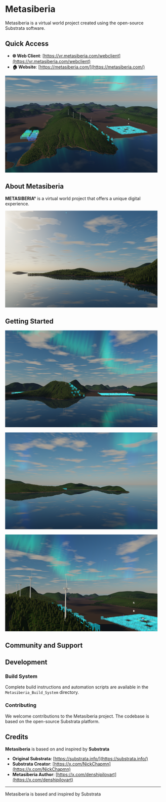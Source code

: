 # Metasiberia

Metasiberia is a virtual world project created using the open-source Substrata software. 

## Quick Access

- **🌐 Web Client**: [https://vr.metasiberia.com/webclient](https://vr.metasiberia.com/webclient)
- **🏠 Website**: [https://metasiberia.com/](https://metasiberia.com/)

![Metasiberia Screenshot](icons/installer/slide1.bmp)

## About Metasiberia

**METASIBERIA°** is a virtual world project that offers a unique digital experience.

![Metasiberia Features](icons/installer/slide2.bmp)

## Getting Started

![Installation](icons/installer/slide3.bmp)



![Building Tools](icons/installer/slide4.bmp)



![Technical Features](icons/installer/slide5.bmp)

## Community and Support

## Development

### Build System
Complete build instructions and automation scripts are available in the `Metasiberia_Build_System` directory.

### Contributing
We welcome contributions to the Metasiberia project. The codebase is based on the open-source Substrata platform.

## Credits

**Metasiberia** is based on and inspired by **Substrata**

- **Original Substrata**: [https://substrata.info/](https://substrata.info/)
- **Substrata Creator**: [https://x.com/NickChapmn](https://x.com/NickChapmn)
- **Metasiberia Author**: [https://x.com/denshipilovart](https://x.com/denshipilovart)

---

Metasiberia is based and inspired by Substrata